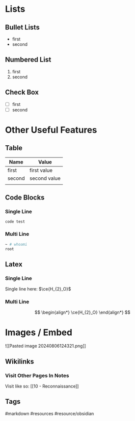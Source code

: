 # Lists

## Bullet Lists
- first
- second

## Numbered List
1. first
2. second

## Check Box
- [ ] first
- [ ] second

# Other Useful Features

## Table

| Name   | Value        |
| ------ | ------------ |
| first  | first value  |
| second | second value |
|        |              |

## Code Blocks

### Single Line

`code test`

### Multi Line

```bash
~ # whoami
root
```

## Latex
### Single Line

Single line here: $\ce{H_{2}_O}$


### Multi Line
$$
\begin{align*}
\ce{H_{2}_O}
\end{align*}
$$

# Images / Embed

![[Pasted image 20240806124321.png]]

## Wikilinks

### Visit Other Pages In Notes

Visit like so: [[10 - Reconnaissance]]


## Tags

#markdown #resources #resource/obsidian

